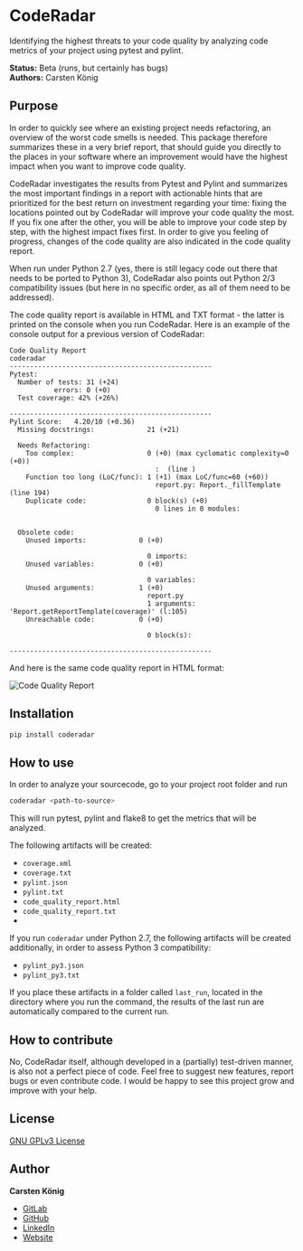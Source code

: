 # CodeRadar

Identifying the highest threats to your code quality by analyzing code metrics of your project using pytest and pylint.

**Status:**  Beta (runs, but certainly has bugs)\
**Authors:** Carsten König

## Purpose

In order to quickly see where an existing project needs refactoring, an overview of the worst code smells is needed. This package therefore summarizes these in a very brief report, that should guide you directly to the places in your software where an improvement would have the highest impact when you want to improve code quality.

CodeRadar investigates the results from Pytest and Pylint and summarizes the most important findings in a report with actionable hints that are prioritized for the best return on investment regarding your time: fixing the locations pointed out by CodeRadar will improve your code quality the most. If you fix one after the other, you will be able to improve your code step by step, with the highest impact fixes first. In order to give you feeling of progress, changes of the code quality are also indicated in the code quality report.

When run under Python 2.7 (yes, there is still legacy code out there that needs to be ported to Python 3), CodeRadar also points out Python 2/3 compatibility issues (but here in no specific order, as all of them need to be addressed). 

The code quality report is available in HTML and TXT format - the latter is printed on the console when you run CodeRadar. Here is an example of the console output for a previous version of CodeRadar:

```
Code Quality Report
coderadar
--------------------------------------------------
Pytest:
  Number of tests: 31 (+24)
           errors: 0 (+0)
  Test coverage: 42% (+26%)

--------------------------------------------------
Pylint Score:   4.20/10 (+0.36)
  Missing docstrings:             21 (+21)

  Needs Refactoring:
    Too complex:                  0 (+0) (max cyclomatic complexity=0 (+0))
                                    :  (line )
    Function too long (LoC/func): 1 (+1) (max LoC/func=60 (+60))
                                    report.py: Report._fillTemplate (line 194)
    Duplicate code:               0 block(s) (+0)
                                    0 lines in 0 modules:
                                    

  Obsolete code:
    Unused imports:             0 (+0)
                                  
                                  0 imports: 
    Unused variables:           0 (+0)
                                  
                                  0 variables: 
    Unused arguments:           1 (+0)
                                  report.py
                                  1 arguments: 'Report.getReportTemplate(coverage)' (l:105)
    Unreachable code:           0 (+0)
                                  
                                  0 block(s): 

--------------------------------------------------
```

And here is the same code quality report in HTML format:

![Code Quality Report](https://www.gitlab.com/ck2go/coderadar/-/raw/master/docs/code_quality_report.png "Code Quality Report")

## Installation

```bash
pip install coderadar
```

## How to use
In order to analyze your sourcecode, go to your project root folder and run

```bash
coderadar <path-to-source>
```
This will run pytest, pylint and flake8 to get the metrics that will be analyzed.

The following artifacts will be created:

- ``coverage.xml``
- ``coverage.txt``
- ``pylint.json``
- ``pylint.txt``
- ``code_quality_report.html``
- ``code_quality_report.txt``
- 
If you run `coderadar` under Python 2.7, the following artifacts will be created additionally, in order to assess Python 3 compatibility:
- ``pylint_py3.json`` 
- ``pylint_py3.txt``

If you place these artifacts in a folder called `last_run`, located in the directory where you run the command, the results of the last run are automatically compared to the current run.

## How to contribute

No, CodeRadar itself, although developed in a (partially) test-driven manner, is also not a perfect piece of code. Feel free to suggest new features, report bugs or even contribute code. I would be happy to see this project grow and improve with your help. 

## License
[GNU GPLv3 License](https://choosealicense.com/licenses/gpl-3.0/)

## Author
**Carsten König**

- [GitLab](https://gitlab.com/ck2go "Carsten König")
- [GitHub](https://github.com/ck2go "Carsten König")
- [LinkedIn](https://www.linkedin.com/in/ck2go/ "Carsten König")
- [Website](https://www.carsten-koenig.de "Carsten König")